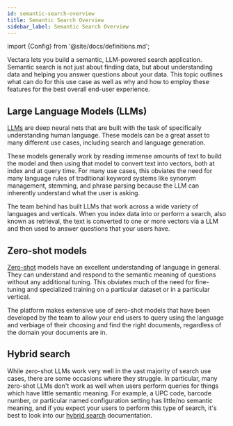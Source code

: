 ```yaml
---
id: semantic-search-overview
title: Semantic Search Overview
sidebar_label: Semantic Search Overview
---
```


import {Config} from '@site/docs/definitions.md';

Vectara lets you build a semantic, LLM-powered search application. Semantic 
search is not just about finding data, but about understanding data and 
helping you answer questions about your data. This topic outlines what <Config v="names.product"/>
can do for this use case as well as why and how to employ these features for 
the best overall end-user experience.

## Large Language Models (LLMs)

[LLMs](https://en.wikipedia.org/wiki/Large_language_model) are deep neural nets
that are built with the task of specifically understanding human language. These
models can be a great asset to many different use cases, including search and
language generation.

These models generally work by reading immense amounts of text to build the 
model and then using that model to convert text into vectors, both at index 
and at query time. For many use cases, this obviates the need for many 
language rules of traditional keyword systems like synonym management, 
stemming, and phrase parsing because the LLM can inherently understand 
what the user is asking.

The team behind <Config v="names.product"/> has built LLMs that work across a
wide variety of languages and verticals. When you index data into <Config v="names.product"/>
or perform a search, also known as retrieval, the text is converted to one or 
more vectors via a LLM and then used to answer questions that your users have.

## Zero-shot models

[Zero-shot](https://en.wikipedia.org/wiki/Zero-shot_learning) models have an excellent 
understanding of language in general. They can understand
and respond to the semantic meaning of questions without any additional tuning.
This obviates much of the need for fine-tuning and specialized training on a
particular dataset or in a particular vertical.

The <Config v="names.product"/> platform makes extensive use of zero-shot models
that have been developed by the team to allow your end users to query using
the language and verbiage of their choosing and find the right documents,
regardless of the domain your documents are in.

## Hybrid search

While zero-shot LLMs work very well in the vast majority of search use cases,
there are some occasions where they struggle. In particular, many zero-shot LLMs
don't work as well when users perform queries for things which have little
semantic meaning. For example, a UPC code, barcode number, or particular named
configuration setting has little/no semantic meaning, and if you expect your
users to perform this type of search, it's best to look into our
[hybrid search](/docs/learn/semantic-search/hybrid-search) documentation.
